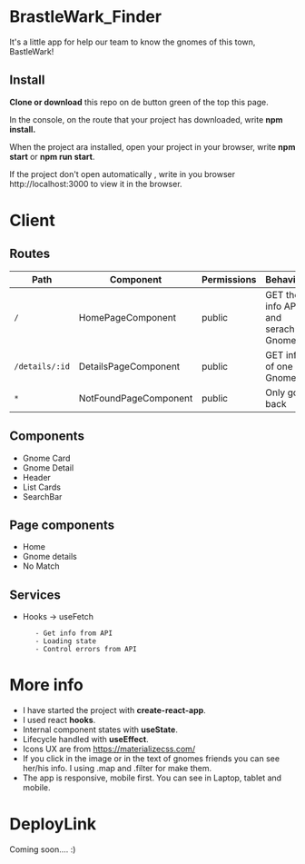 # BrastleWark_Finder
It's a little app for help our team to know the gnomes of this town, BastleWark!

## Install

<b>Clone or download</b> this repo on de button green of the top this page.

In the console, on the route that your project has downloaded, write <b>npm install.</b>

When the project ara installed, open your project in your browser, write <b>npm start</b> or <b>npm run start</b>.

If the project don't open automatically , write in you browser http://localhost:3000 to view it in the browser.



# Client

## Routes

| Path | Component | Permissions | Behavior | 
|------|--------|--| -------|
| `/` | HomePageComponent| public | GET the info API and serach Gnomes|
| `/details/:id` | DetailsPageComponent| public| GET info of one Gnome |
| `*` | NotFoundPageComponent | public | Only go back

## Components

- Gnome Card
- Gnome Detail
- Header
- List Cards
- SearchBar

## Page components

- Home
- Gnome details
- No Match

## Services

- Hooks -> useFetch

         - Get info from API
         - Loading state
         - Control errors from API

# More info

- I have started the project with <b>create-react-app</b>.
- I used react <b>hooks</b>.
- Internal component states with <b>useState</b>.
- Lifecycle handled with <b>useEffect</b>.
- Icons UX are from https://materializecss.com/
- If you click in the image or in the text of gnomes friends you can see her/his info. I using .map and .filter for make them.
- The app is responsive, mobile first. You can see in Laptop, tablet and mobile.


# DeployLink

Coming soon.... :)
